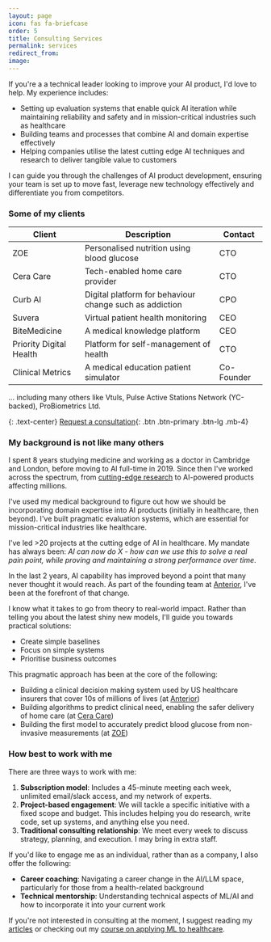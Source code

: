 ```yaml
---
layout: page
icon: fas fa-briefcase
order: 5
title: Consulting Services
permalink: services
redirect_from: 
image: 
---
```


If you're a a technical leader looking to improve your AI product, I'd love to help. My experience includes:
- Setting up evaluation systems that enable quick AI iteration while maintaining reliability and safety and in mission-critical industries such as healthcare
- Building teams and processes that combine AI and domain expertise effectively
- Helping companies utilise the latest cutting edge AI techniques and research to deliver tangible value to customers

I can guide you through the challenges of AI product development, ensuring your team is set up to move fast, leverage new technology effectively and differentiate you from competitors.


### Some of my clients

| Client                  | Description                                             | Contact    |
| ----------------------- | ------------------------------------------------------- | ---------- |
| ZOE                     | Personalised nutrition using blood glucose              | CTO        |
| Cera Care               | Tech-enabled home care provider                         | CTO        |
| Curb AI                 | Digital platform for behaviour change such as addiction | CPO        |
| Suvera                  | Virtual patient health monitoring                       | CEO        |
| BiteMedicine            | A medical knowledge platform                            | CEO        |
| Priority Digital Health | Platform for self-management of health                  | CTO        |
| Clinical Metrics        | A medical education patient simulator                   | Co-Founder |

... including many others like Vtuls, Pulse Active Stations Network (YC-backed), ProBiometrics Ltd.

{: .text-center}
[Request a consultation](https://form.typeform.com/to/Supw6G1n){: .btn .btn-primary .btn-lg .mb-4}

### My background is not like many others

I spent 8 years studying medicine and working as a doctor in Cambridge and London, before moving to AI full-time in 2019. Since then I've worked across the spectrum, from [cutting-edge research](https://scholar.google.com/citations?user=g3MOrpcAAAAJ) to AI-powered products affecting millions.

I've used my medical background to figure out how we should be incorporating domain expertise into AI products (initially in healthcare, then beyond). I've built pragmatic evaluation systems, which are essential for mission-critical industries like healthcare.

I've led >20 projects at the cutting edge of AI in healthcare. My mandate has always been: *AI can now do X - how can we use this to solve a real pain point, while proving and maintaining a strong performance over time*.

In the last 2 years, AI capability has improved beyond a point that many never thought it would reach. As part of the founding team at [Anterior](https://www.anterior.com/news/anterior-raises-series-a), I've been at the forefront of that change. 

I know what it takes to go from theory to real-world impact. Rather than telling you about the latest shiny new models, I'll guide you towards practical solutions:
- Create simple baselines
- Focus on simple systems
- Prioritise business outcomes

This pragmatic approach has been at the core of the following:
- Building a clinical decision making system used by US healthcare insurers that cover 10s of millions of lives (at [Anterior](https://www.anterior.com/news/anterior-raises-series-a))
- Building algorithms to predict clinical need, enabling the safer delivery of home care (at [Cera Care](https://sifted.eu/articles/cera-biggest-elderly-care-round)) 
- Building the first model to accurately predict blood glucose from non-invasive measurements (at [ZOE](https://techcrunch.com/2024/07/30/nutrition-microbiome-zoe/))


<!-- ### What people are saying -->
<!-- [TODO: get testimonials and add them here]  -->


### How best to work with me

There are three ways to work with me:
1. **Subscription model**: Includes a 45-minute meeting each week, unlimited email/slack access, and my network of experts.
2. **Project-based engagement**: We will tackle a specific initiative with a fixed scope and budget. This includes helping you do research, write code, set up systems, and anything else you need.
3. **Traditional consulting relationship**: We meet every week to discuss strategy, planning, and execution. I may bring in extra staff.


If you'd like to engage me as an individual, rather than as a company, I also offer the following:
- **Career coaching**: Navigating a career change in the AI/LLM space, particularly for those from a health-related background
- **Technical mentorship**: Understanding technical aspects of ML/AI and how to incorporate it into your current work


If you're not interested in consulting at the moment, I suggest reading my [articles](https://www.chrislovejoy.me/ml4h) or checking out my [course on applying ML to healthcare](https://www.youtube.com/watch?v=dj_mF4OlcUY&list=PLZz4IsmMUFBxfuW059IEdqtPuytFG-vae&index=1).
